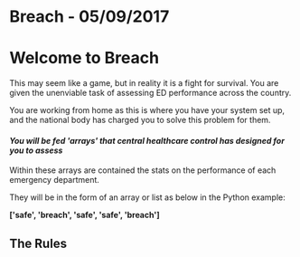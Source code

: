 # Breach - 05/09/2017

<h1> Welcome to Breach </h1>
<p>
This may seem like a game, but in reality it is a fight for survival. You are given the unenviable task of assessing ED performance across the country.

You are working from home as this is where you have your system set up, and the national body has charged you to solve this problem for them.
</p>
<h4><em> You will be fed 'arrays' that central healthcare control has designed for you to assess </em></h4>
<p>
Within these arrays are contained the stats on the performance of each emergency department.

They will be in the form of an array or list as below in the Python example:
</p>
<b> ['safe', 'breach', 'safe', 'safe', 'breach'] </b>

<h2> The Rules <h2>

